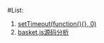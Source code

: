 #List:

1. [setTimeout(function(){}, 0)](blogs/2016-03-21-setTimout(0))
2. [basket.js源码分析](2016-03-31-basket.js源码分析)
